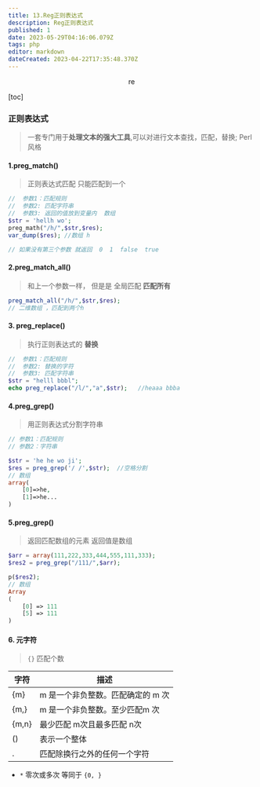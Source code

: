 ```yaml
---
title: 13.Reg正则表达式
description: Reg正则表达式
published: 1
date: 2023-05-29T04:16:06.079Z
tags: php
editor: markdown
dateCreated: 2023-04-22T17:35:48.370Z
---
```


<center>re</center>

[toc]

### 正则表达式

> 一套专门用于**处理文本的强大工具**,可以对进行文本查找，匹配，替换;  Perl风格



#### 1.preg_match()

> 正则表达式匹配  只能匹配到一个

```php
//  参数1：匹配规则
//  参数2: 匹配字符串
//  参数3: 返回的值放到变量内  数组
$str = 'hellh wo';
preg_math("/h/",$str,$res);
var_dump($res); //数组 h

// 如果没有第三个参数 就返回  0  1  false  true
```



#### 2.preg_match_all()

> 和上一个参数一样， 但是是  全局匹配 **匹配所有**

```php
preg_match_all("/h/",$str,$res);
// 二维数组 ，匹配到两个h
```



#### 3. preg_replace()

> 执行正则表达式的  **替换**

```php
//  参数1：匹配规则
//  参数2: 替换的字符
//  参数3: 匹配字符串
$str = "helll bbbl";
echo preg_replace("/l/","a",$str);   //heaaa bbba
```



#### 4.preg_grep()

> 用正则表达式分割字符串

```php
// 参数1：匹配规则
// 参数2：字符串

$str = 'he he wo ji';
$res = preg_grep('/ /',$str);  //空格分割
// 数组
array(
	[0]=>he,
    [1]=>he...
)
```



#### 5.preg_grep()

> 返回匹配数组的元素   返回值是数组

```php
$arr = array(111,222,333,444,555,111,333);
$res2 = preg_grep("/111/",$arr);

p($res2);
// 数组 
Array
(
    [0] => 111
    [5] => 111
)
```



#### 6. 元字符

> `{}`  匹配个数

| 字符  | 描述                              |
| ----- | --------------------------------- |
| {m}   | m 是一个非负整数。匹配确定的 m 次 |
| {m,}  | m 是一个非负整数。至少匹配m 次    |
| {m,n} | 最少匹配 m次且最多匹配 n次        |
| ()    | 表示一个整体                      |
| .     | 匹配除换行之外的任何一个字符      |

* `*`   零次或多次     等同于 `{0, }`

```php

```











